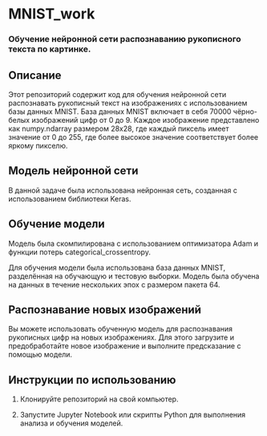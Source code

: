 # MNIST_work
<h3 class="markdown-body">Обучение нейронной сети распознаванию рукописного текста по картинке.</h3>


<h2 class="markdown-body">Описание</h2>
Этот репозиторий содержит код для обучения нейронной сети распознавать рукописный текст на изображениях с использованием базы данных MNIST. База данных MNIST включает в себя 70000 чёрно-белых изображений цифр от 0 до 9. Каждое изображение представлено как numpy.ndarray размером 28x28, где каждый пиксель имеет значение от 0 до 255, где более высокое значение соответствует более яркому пикселю.

<h2 class="markdown-body">Модель нейронной сети</h2>
В данной задаче была использована нейронная сеть, созданная с использованием библиотеки Keras.

<h2 class="markdown-body">Обучение модели</h2>
Модель была скомпилирована с использованием оптимизатора Adam и функции потерь categorical_crossentropy.

Для обучения модели была использована база данных MNIST, разделённая на обучающую и тестовую выборки. Модель была обучена на данных в течение нескольких эпох с размером пакета 64.

<h2 class="markdown-body">Распознавание новых изображений</h2>
Вы можете использовать обученную модель для распознавания рукописных цифр на новых изображениях. Для этого загрузите и предобработайте новое изображение и выполните предсказание с помощью модели.

<h2 class="markdown-body">Инструкции по использованию</h2>

1. Клонируйте репозиторий на свой компьютер.

2. Запустите Jupyter Notebook или скрипты Python для выполнения анализа и обучения моделей.
